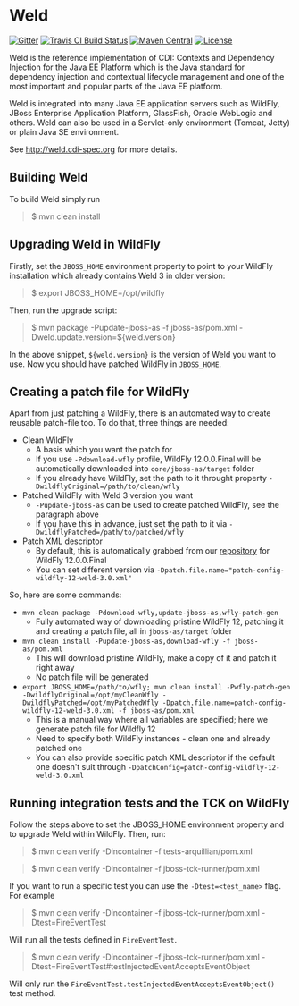 Weld
====

[![Gitter](https://badges.gitter.im/Join%20Chat.svg)](https://gitter.im/weld/user)
[![Travis CI Build Status](https://img.shields.io/travis/weld/core/master.svg)](https://travis-ci.org/weld/core)
[![Maven Central](http://img.shields.io/maven-central/v/org.jboss.weld.se/weld-se-shaded.svg)](http://search.maven.org/#search%7Cga%7C1%7Ca%3A%22weld-core-impl%22)
[![License](https://img.shields.io/badge/license-Apache%20License%202.0-yellow.svg)](http://www.apache.org/licenses/LICENSE-2.0.html)

Weld is the reference implementation of CDI: Contexts and Dependency Injection for the Java EE Platform which is the Java standard for dependency injection and contextual lifecycle management and one of the most important and popular parts of the Java EE platform.

Weld is integrated into many Java EE application servers such as WildFly, JBoss Enterprise Application Platform, GlassFish, Oracle WebLogic and others. Weld can also be used in a Servlet-only environment (Tomcat, Jetty) or plain Java SE environment.

See http://weld.cdi-spec.org for more details.

Building Weld
-------------

To build Weld simply run

> $ mvn clean install

Upgrading Weld in WildFly
-------------------------

Firstly, set the `JBOSS_HOME` environment property to point to your WildFly installation which already contains Weld 3 in older version:

> $ export JBOSS_HOME=/opt/wildfly

Then, run the upgrade script:

> $ mvn package -Pupdate-jboss-as -f jboss-as/pom.xml -Dweld.update.version=${weld.version}

In the above snippet, `${weld.version}` is the version of Weld you want to use.
Now you should have patched WildFly in `JBOSS_HOME`.

Creating a patch file for WildFly
---------------------------------

Apart from just patching a WildFly, there is an automated way to create reusable patch-file too.
To do that, three things are needed:
* Clean WildFly
  * A basis which you want the patch for
  * If you use `-Pdownload-wfly` profile, WildFly 12.0.0.Final will be automatically downloaded into `core/jboss-as/target` folder
  * If you already have WildFly, set the path to it throught property `-DwildflyOriginal=/path/to/clean/wfly`
* Patched WildFly with Weld 3 version you want
  * `-Pupdate-jboss-as` can be used to create patched WildFly, see the paragraph above
  * If you have this in advance, just set the path to it via `-DwildflyPatched=/path/to/patched/wfly`
* Patch XML descriptor
  * By default, this is automatically grabbed from our [repository](https://github.com/weld/build/tree/master/wildfly) for WildFly 12.0.0.Final
  * You can set different version via `-Dpatch.file.name="patch-config-wildfly-12-weld-3.0.xml"`

So, here are some commands:
* `mvn clean package -Pdownload-wfly,update-jboss-as,wfly-patch-gen`
  * Fully automated way of downloading pristine WildFly 12, patching it and creating a patch file, all in `jboss-as/target` folder
* `mvn clean install -Pupdate-jboss-as,download-wfly -f jboss-as/pom.xml`
  * This will download pristine WildFly, make a copy of it and patch it right away
  * No patch file will be generated
* `export JBOSS_HOME=/path/to/wfly; mvn clean install -Pwfly-patch-gen -DwildflyOriginal=/opt/myCleanWfly -DwildflyPatched=/opt/myPatchedWfly -Dpatch.file.name=patch-config-wildfly-12-weld-3.0.xml -f jboss-as/pom.xml`
  * This is a manual way where all variables are specified; here we generate patch file for Wildfly 12
  * Need to specify both WildFly instances - clean one and already patched one
  * You can also provide specific patch XML descriptor if the default one doesn't suit through `-DpatchConfig=patch-config-wildfly-12-weld-3.0.xml`

Running integration tests and the TCK on WildFly
----------------------------------------------------

Follow the steps above to set the JBOSS_HOME environment property and to upgrade Weld
within WildFly. Then, run:

> $ mvn clean verify -Dincontainer -f tests-arquillian/pom.xml

> $ mvn clean verify -Dincontainer -f jboss-tck-runner/pom.xml

If you want to run a specific test you can use the `-Dtest=<test_name>` flag. For example 

> $ mvn clean verify -Dincontainer -f jboss-tck-runner/pom.xml -Dtest=FireEventTest

Will run all the tests defined in `FireEventTest`.

> $ mvn clean verify -Dincontainer -f jboss-tck-runner/pom.xml -Dtest=FireEventTest#testInjectedEventAcceptsEventObject

Will only run the `FireEventTest.testInjectedEventAcceptsEventObject()` test method.
